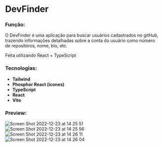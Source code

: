 # DevFinder

### Função:

O DevFinder é uma aplicação para buscar usuários cadastrados no gitHub, trazendo informações detalhadas sobre a conta do usuário como número de repositóros, nome, bio, etc.

Feita utilizando React + TypeScript

### Tecnologias:

- <strong>Tailwind</strong>
- <strong>Phosphor React (ícones)</strong>
- <strong>TypeScript</strong>
- <strong>React</strong>
- <strong>Vite</strong>

### Preview:
![Screen Shot 2022-12-23 at 14 25 51](https://user-images.githubusercontent.com/90735982/209377117-c82e6745-57f0-4f4f-b844-bf62768a26b6.png)
![Screen Shot 2022-12-23 at 14 25 56](https://user-images.githubusercontent.com/90735982/209377127-67c9b736-60b1-4273-89a2-fa7087873745.png)
![Screen Shot 2022-12-23 at 14 26 11](https://user-images.githubusercontent.com/90735982/209377147-e9013aba-9583-41f9-9a9d-028e60f2e57c.png)
![Screen Shot 2022-12-23 at 14 26 04](https://user-images.githubusercontent.com/90735982/209377154-c95caaca-40a5-430d-809f-1c6917380256.png)
